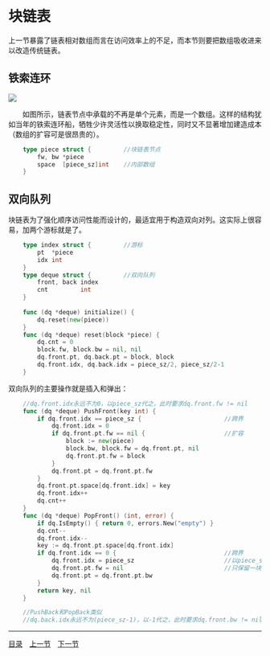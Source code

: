 # 块链表
上一节暴露了链表相对数组而言在访问效率上的不足，而本节则要把数组吸收进来以改造传统链表。

## 铁索连环
![](../images/Deque.png)

　　如图所示，链表节点中承载的不再是单个元素，而是一个数组。这样的结构犹如当年的铁索连环船，牺牲少许灵活性以换取稳定性，同时又不显著增加建造成本（数组的扩容可是很昂贵的）。
```go
	type piece struct {			//块链表节点
		fw, bw *piece
		space  [piece_sz]int	//内部数组
	}
```

## 双向队列
块链表为了强化顺序访问性能而设计的，最适宜用于构造双向对列。这实际上很容易，加两个游标就是了。
```go
	type index struct {			//游标
		pt  *piece
		idx int
	}
	type deque struct {			//双向队列
		front, back index
		cnt         int
	}
	
	func (dq *deque) initialize() {
		dq.reset(new(piece))
	}
	func (dq *deque) reset(block *piece) {
		dq.cnt = 0
		block.fw, block.bw = nil, nil
		dq.front.pt, dq.back.pt = block, block
		dq.front.idx, dq.back.idx = piece_sz/2, piece_sz/2-1
	}
```
双向队列的主要操作就是插入和弹出：
```go
	//dq.front.idx永远不为0，以piece_sz代之，此时要求dq.front.fw != nil
	func (dq *deque) PushFront(key int) {
		if dq.front.idx == piece_sz {						//跨界
			dq.front.idx = 0
			if dq.front.pt.fw == nil {						//扩容
				block := new(piece)
				block.bw, block.fw = dq.front.pt, nil
				dq.front.pt.fw = block
			}
			dq.front.pt = dq.front.pt.fw
		}
		dq.front.pt.space[dq.front.idx] = key
		dq.front.idx++
		dq.cnt++
	}
	func (dq *deque) PopFront() (int, error) {
		if dq.IsEmpty() { return 0, errors.New("empty") }
		dq.cnt--
		dq.front.idx--
		key := dq.front.pt.space[dq.front.idx]
		if dq.front.idx == 0 {								//跨界
			dq.front.idx = piece_sz 						//以piece_sz代0
			dq.front.pt.fw = nil    						//只保留一块缓冲
			dq.front.pt = dq.front.pt.bw
		}
		return key, nil
	}

	//PushBack和PopBack类似
	//dq.back.idx永远不为(piece_sz-1)，以-1代之，此时要求dq.front.bw != nil
```

---
[目录](../index.md)　[上一节](02-A.md)　[下一节](02-C.md)
